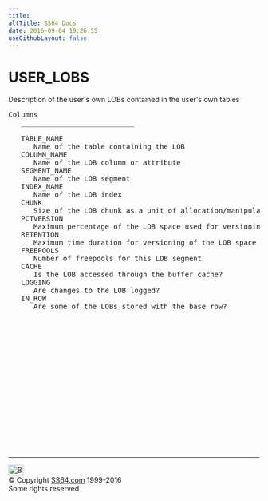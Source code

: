 ```yaml
---
title:
altTitle: SS64 Docs
date: 2016-09-04 19:26:55
useGithubLayout: false
---
```

<!-- #BeginLibraryItem "/Library/head_orad.lbi" --><!-- #EndLibraryItem --><h1>USER_LOBS </h1><p> Description of the user's own LOBs contained in the user's own tables </p> 
 
<pre>Columns
   ___________________________
 
   TABLE_NAME
      Name of the table containing the LOB
   COLUMN_NAME
      Name of the LOB column or attribute
   SEGMENT_NAME
      Name of the LOB segment
   INDEX_NAME
      Name of the LOB index
   CHUNK
      Size of the LOB chunk as a unit of allocation/manipulation in bytes
   PCTVERSION
      Maximum percentage of the LOB space used for versioning
   RETENTION
      Maximum time duration for versioning of the LOB space
   FREEPOOLS
      Number of freepools for this LOB segment
   CACHE
      Is the LOB accessed through the buffer cache?
   LOGGING
      Are changes to the LOB logged?
   IN_ROW
      Are some of the LOBs stored with the base row?

</pre><!-- #BeginLibraryItem "/Library/foot_orad.lbi" --><p>
<!-- oracle-footer -->
<ins class="adsbygoogle" style="display:inline-block;width:300px;height:250px" data-ad-client="ca-pub-6140977852749469" data-ad-slot="4275490898"></ins>
<script>
(adsbygoogle = window.adsbygoogle || []).push({});
</script></p>
<hr>
<div id="bl" class="footer"><a href="USER_LOBS.html#"><img src="../images/top.png" width="30" height="22" alt="Back to the Top"></a></div>
<div id="br" class="footer, tagline">© Copyright <a href="http://ss64.com/">SS64.com</a> 1999-2016<br>
Some rights reserved</div>
<!-- #EndLibraryItem -->

